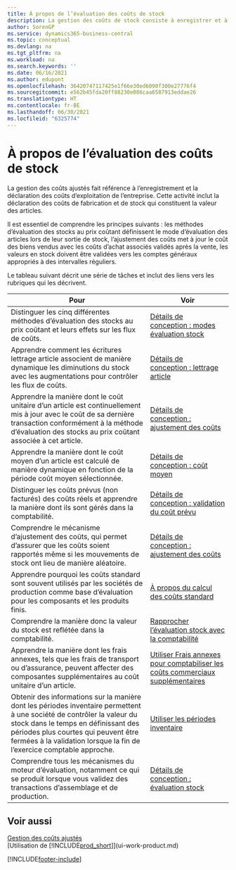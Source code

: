 ```yaml
---
title: À propos de l’évaluation des coûts de stock
description: La gestion des coûts de stock consiste à enregistrer et à déclarer les coûts d’exploitation de l’entreprise, y compris la déclaration des coûts de fabrication et des coûts de stock.
author: SorenGP
ms.service: dynamics365-business-central
ms.topic: conceptual
ms.devlang: na
ms.tgt_pltfrm: na
ms.workload: na
ms.search.keywords: ''
ms.date: 06/16/2021
ms.author: edupont
ms.openlocfilehash: 36420747117425e1f66e30ed6090f300e27776f4
ms.sourcegitcommit: e562b45fda20ff88230e086caa6587913eddae26
ms.translationtype: HT
ms.contentlocale: fr-BE
ms.lasthandoff: 06/30/2021
ms.locfileid: "6325774"
---
```

# <a name="about-inventory-costing"></a>À propos de l’évaluation des coûts de stock
La gestion des coûts ajustés fait référence à l’enregistrement et la déclaration des coûts d’exploitation de l’entreprise. Cette activité inclut la déclaration des coûts de fabrication et de stock qui constituent la valeur des articles.  

 Il est essentiel de comprendre les principes suivants : les méthodes d’évaluation des stocks au prix coûtant définissent le mode d’évaluation des articles lors de leur sortie de stock, l’ajustement des coûts met à jour le coût des biens vendus avec les coûts d’achat associés validés après la vente, les valeurs en stock doivent être validées vers les comptes généraux appropriés à des intervalles réguliers.  

 Le tableau suivant décrit une série de tâches et inclut des liens vers les rubriques qui les décrivent.   

|**Pour**|**Voir**|  
|------------|-------------|  
|Distinguer les cinq différentes méthodes d’évaluation des stocks au prix coûtant et leurs effets sur les flux de coûts.|[Détails de conception : modes évaluation stock](design-details-costing-methods.md)|  
|Apprendre comment les écritures lettrage article associent de manière dynamique les diminutions du stock avec les augmentations pour contrôler les flux de coûts.|[Détails de conception : lettrage article](design-details-item-application.md)|  
|Apprendre la manière dont le coût unitaire d’un article est continuellement mis à jour avec le coût de sa dernière transaction conformément à la méthode d’évaluation des stocks au prix coûtant associée à cet article.|[Détails de conception : ajustement des coûts](design-details-cost-adjustment.md)|  
|Apprendre la manière dont le coût moyen d’un article est calculé de manière dynamique en fonction de la période coût moyen sélectionnée.|[Détails de conception : coût moyen](design-details-average-cost.md)|  
|Distinguer les coûts prévus (non facturés) des coûts réels et apprendre la manière dont ils sont gérés dans la comptabilité.|[Détails de conception : validation du coût prévu](design-details-expected-cost-posting.md)|  
|Comprendre le mécanisme d’ajustement des coûts, qui permet d’assurer que les coûts soient rapportés même si les mouvements de stock ont lieu de manière aléatoire.|[Détails de conception : ajustement des coûts](design-details-cost-adjustment.md)|  
|Apprendre pourquoi les coûts standard sont souvent utilisés par les sociétés de production comme base d’évaluation pour les composants et les produits finis.|[À propos du calcul des coûts standard](finance-about-calculating-standard-cost.md)|  
|Comprendre la manière donc la valeur du stock est reflétée dans la comptabilité.|[Rapprocher l’évaluation stock avec la comptabilité](finance-how-to-post-inventory-costs-to-the-general-ledger.md)|  
|Apprendre la manière dont les frais annexes, tels que les frais de transport ou d’assurance, peuvent affecter des composantes supplémentaires au coût unitaire d’un article.|[Utiliser Frais annexes pour comptabiliser les coûts commerciaux supplémentaires](payables-how-assign-item-charges.md)|  
|Obtenir des informations sur la manière dont les périodes inventaire permettent à une société de contrôler la valeur du stock dans le temps en définissant des périodes plus courtes qui peuvent être fermées à la validation lorsque la fin de l’exercice comptable approche.|[Utiliser les périodes inventaire](finance-how-to-work-with-inventory-periods.md)|  
|Comprendre tous les mécanismes du moteur d’évaluation, notamment ce qui se produit lorsque vous validez des transactions d’assemblage et de production.|[Détails de conception : évaluation stock](design-details-inventory-costing.md)|  

## <a name="see-also"></a>Voir aussi
[Gestion des coûts ajustés](finance-manage-inventory-costs.md)    
[Utilisation de [!INCLUDE[prod_short](includes/prod_short.md)]](ui-work-product.md)


[!INCLUDE[footer-include](includes/footer-banner.md)]